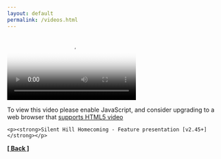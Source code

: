 ```yaml
---
layout: default
permalink: /videos.html
---
```

<head>
  <link href="player/video-js.css" rel="stylesheet" />
  <!-- If you'd like to support IE8 (for Video.js versions prior to v7) -->
  <script src="player/videojs-ie8.min.js"></script>
</head>
<body>

  <video id="shh" class="video-js vjs-big-play-centered" controls preload="auto" poster="/assets/images/SHH.png"
    data-setup='{ "aspectRatio":"640:360", "playbackRates": [1, 1.5, 2] }'>
    <source src="video/p30_features.mp4" type="video/mp4" />
	<track label="en" kind="captions" srclang="en" src="video/p30_features.srt" default="">
    <p class="vjs-no-js">
      To view this video please enable JavaScript, and consider upgrading to a
      web browser that
      <a href="https://videojs.com/html5-video-support/" target="_blank">supports HTML5 video</a>
    </p>
  </video>
  
    <p><strong>Silent Hill Homecoming - Feature presentation [v2.45+]</strong></p>

  <script src="player/video.js"></script>
</body>

**[[ Back ]](./)**